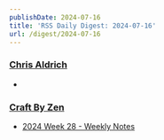 ```yaml
---
publishDate: 2024-07-16
title: 'RSS Daily Digest: 2024-07-16'
url: /digest/2024-07-16
---
```


### [Chris Aldrich](https://boffosocko.com/)

  * [](https://boffosocko.com/2024/07/15/smell-at-the-end-of-the-tunnel-working-on-an-olympia-sm3-typewriter/)
  
### [Craft By Zen](https://craftbyzen.com/)

  * [2024 Week 28 - Weekly Notes](https://craftbyzen.com/blog/2024-07-15-w28-weekly-notes/)
  
